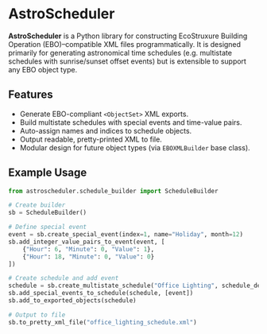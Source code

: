 # AstroScheduler

**AstroScheduler** is a Python library for constructing EcoStruxure Building Operation (EBO)–compatible XML files programmatically. It is designed primarily for generating astronomical time schedules (e.g. multistate schedules with sunrise/sunset offset events) but is extensible to support any EBO object type.

## Features

- Generate EBO-compliant `<ObjectSet>` XML exports.
- Build multistate schedules with special events and time-value pairs.
- Auto-assign names and indices to schedule objects.
- Output readable, pretty-printed XML to file.
- Modular design for future object types (via `EBOXMLBuilder` base class).

## Example Usage

```python
from astroscheduler.schedule_builder import ScheduleBuilder

# Create builder
sb = ScheduleBuilder()

# Define special event
event = sb.create_special_event(index=1, name="Holiday", month=12)
sb.add_integer_value_pairs_to_event(event, [
    {"Hour": 6, "Minute": 0, "Value": 1},
    {"Hour": 18, "Minute": 0, "Value": 0}
])

# Create schedule and add event
schedule = sb.create_multistate_schedule("Office Lighting", schedule_default=0)
sb.add_special_events_to_schedule(schedule, [event])
sb.add_to_exported_objects(schedule)

# Output to file
sb.to_pretty_xml_file("office_lighting_schedule.xml")
